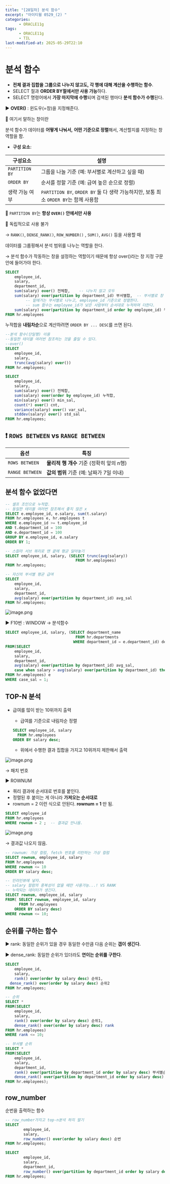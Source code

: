 ```yaml
---
title: "[28일차] 분석 함수"
excerpt: "아이티윌 0529_(2) "
categories:
      - ORACLE11g
tags:
      - ORACLE11g
      - TIL
last-modified-at: 2025-05-29T22:10
---
```


# 분석 함수

- **전체 결과 집합을 그룹으로 나누지 않고도, 각 행에 대해 계산을 수행하는 함수**.
- SELECT 절과 **ORDER BY절에서만 사용 가능**하다.
- SELECT 명령어에서 **가장 마지막에 수행**되며 검색된 행마다 **분석 함수가 수행**된다.

▶️  **OVER()** : 윈도우(=창)을 지정해준다. 

📌 여기서 말하는 창이란 

분석 함수가 데이터를 **어떻게 나눠서,** **어떤 기준으로 정렬**해서, 계산할지를 지정하는 창 역할을 함.

- **구성 요소**:

| 구성요소 | 설명 |
| --- | --- |
| `PARTITION BY` | 그룹을 나눌 기준 (예: 부서별로 계산하고 싶을 때) |
| `ORDER BY` | 순서를 정할 기준 (예: 급여 높은 순으로 정렬) |
| 생략 가능 여부 | `PARTITION BY`, `ORDER BY` 둘 다 생략 가능하지만, 보통 최소 `ORDER BY`는 함께 사용함 |

📌 `PARTITION BY`는 **항상 `OVER()` 안에서만 사용**

📌 독립적으로 사용 불가

→ `RANK()`, `DENSE_RANK()`, `ROW_NUMBER()` , `SUM()`, `AVG()` 등을 사용할 때

데이터를 그룹핑해서 분석 범위를 나누는 역할을 한다.

→ 분석 함수가 작동하는 창을 설정하는 역할이기 때문에 항상 over()라는 창 지정 구문 안에 들어가야 한다.

```sql
SELECT
    employee_id,
    salary,
    department_id,
    sum(salary) over() 전체합,    -- 나누지 않고 모두 
    sum(salary) over(partition by department_id) 부서별합,  -- 부서별로 창
		 -- 밑에거는 부서별로 나누고, employee_id 기준으로 정렬한다.
		 -- sum 함수는 employee_id가 낮은 사람부터 순서대로 누적하며 더한다.
    sum(salary) over(partition by department_id order by employee_id) 부서별누적합
FROM hr.employees
```

누적합을 **내림차순**으로 계산하려면 `ORDER BY ... DESC`를 쓰면 된다.

```sql
--분석 함수(단일행) 이용
--동일한 테이블 여러번 참조하는 것을 줄일 수 있다.
--over()
SELECT
    employee_id,
    salary,
    trunc(avg(salary) over())
FROM hr.employees;

SELECT
    employee_id,
    salary,
    sum(salary) over() 전체합,
    sum(salary) over(order by employee_id) 누적합,
    min(salary) over() min_sal,
    count(*) over() cnt,
    variance(salary) over() var_sal,
    stddev(salary) over() std_sal
FROM hr.employees;
```

## ❗ `ROWS BETWEEN` vs `RANGE BETWEEN`

| 옵션 | 특징 |
| --- | --- |
| `ROWS BETWEEN` | **물리적 행 개수** 기준 (정확히 앞의 n행) |
| `RANGE BETWEEN` | **값의 범위** 기준 (예: 날짜가 7일 이내) |

## 분석 함수 없었다면

```sql
-- 셀프 조인으로 누적합.
-- 동일한 테이블 여러번 참조해서 좋지 않은 x
SELECT e.employee_id, e.salary, sum(t.salary)
FROM hr.employees e, hr.employees t
WHERE e.employee_id >= t.employee_id
AND t.department_id = 100
AND e.department_id = 100
GROUP BY e.employee_id, e.salary
ORDER BY 1;
```

```sql
-- 스칼라 서브 쿼리로 맨 끝에 평균 달아놓기
SELECT employee_id, salary, (SELECT trunc(avg(salary))
                               FROM hr.employees)
FROM hr.employees;                     
```

```sql
-- 자신의 부서별 평균 급여
SELECT 
    employee_id,
    salary,
    department_id,
    avg(salary) over(partition by department_id) avg_sal
FROM hr.employees;    
```

![image.png](/assets/20250529/6.png)


▶️ F10번 : WINDOW → 분석함수

```sql
SELECT employee_id, salary, (SELECT department_name
                               FROM hr.departments
                              WHERE department_id = e.department_id) dept_name
FROM(SELECT 
    employee_id,
    salary,
    department_id,
    avg(salary) over(partition by department_id) avg_sal,
    case when salary > avg(salary) over(partition by department_id) then 1 end case_sal
FROM hr.employees) e
WHERE case_sal = 1;  
```

## TOP-N 분석

- 급여를 많이 받는 10위까지 출력
    - 급여를 기준으로 내림차순 정렬
    
    ```sql
    SELECT employee_id, salary
      FROM hr.employees
    ORDER BY salary desc;  
    ```
    
    - 위에서 수행한 결과 집합을 가지고 10위까지 제한해서 출력

![image.png](/assets/20250529/7.png)


→ 패치 번호

▶️ ROWNUM

- 쿼리 결과에 순서대로 번호를 붙인다.
- 정렬된 후 붙이는 게 아니라 **가져오는 순서대로**
- rownum = 2 이런 식으로 안된다. **rownum = 1** 만 됨.

```sql
SELECT employee_id
FROM hr.employees
WHERE rownum = 2 ;  -- 결과값 안나옴.
```

![image.png](/assets/20250529/8.png)


→ 결과값 나오지 않음.

```sql
-- rownum: 가상 컬럼, fetch 번호를 리턴하는 가상 컬럼
SELECT rownum, employee_id, salary
FROM hr.employees
WHERE rownum <= 10
ORDER BY salary desc;
```

```sql
-- 인라인뷰에 넣자.
-- salary 컬럼의 중복성이 없을 때만 사용가능...! VS RANK
-- 누락되는 데이터가 생긴다.  
SELECT rownum, employee_id, salary
FROM( SELECT rownum, employee_id, salary
      FROM hr.employees
    ORDER BY salary desc)
WHERE rownum <= 10;
```

## 순위를 구하는 함수

▶️ rank: 동일한 순위가 있을 경우 동일한 수만큼 다음 순위는 **갭이 생긴다.**

▶️ dense_rank: 동일한 순위가 있더라도 **연이는 순위를 구한다**.

```sql
SELECT
	employee_id,
	salary, 
	rank() over(order by salary desc) 순위1,
  dense_rank() over(order by salary desc) 순위2
FROM hr.employees;
```

```sql
-- 순위
SELECT *
FROM(SELECT
	employee_id,
	salary,
	rank() over(order by salary desc) 순위1,
    dense_rank() over(order by salary desc) rank
FROM hr.employees)
WHERE rank <= 10;
```

```sql
-- 부서별 순위
SELECT *
FROM(SELECT
	employee_id,
	salary,
    department_id,
	rank() over(partition by department_id order by salary desc) 부서별순위1,
    dense_rank() over(partition by department_id order by salary desc) 부서별순위2
FROM hr.employees);
```

## row_number

순번을 출력하는 함수

```sql
-- row_number가지고 top-n분석 하지 말기
SELECT
		employee_id,
		salary,
		row_number() over(order by salary desc) 순번
FROM hr.employees;
```

```sql
SELECT
		employee_id,
		salary,
        department_id,
		row_number() over(partition by department_id order by salary desc) 순번
FROM hr.employees;
```